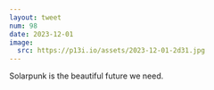 ```yaml
---
layout: tweet
num: 98
date: 2023-12-01
image:
  src: https://p13i.io/assets/2023-12-01-2d31.jpg
---
```


Solarpunk is the beautiful future we need.
